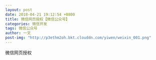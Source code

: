 ```yaml
---
layout: post
date: 2018-04-21 19:12:54 +0800
title: 微信网页授权【微信公众号】
categories: 微信开发
tags: 微信公众号
author: 一文
post-img: "http://p3ethm2oh.bkt.clouddn.com/yiwen/weixin_001.png"
---
```


微信网页授权